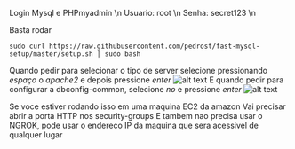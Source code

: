 Login Mysql e PHPmyadmin \n
Usuario: root \n
Senha: secret123 \n

Basta rodar 

```
sudo curl https://raw.githubusercontent.com/pedrost/fast-mysql-setup/master/setup.sh | sudo bash
```


Quando pedir para selecionar o tipo de server selecione pressionando *espaço* o *apache2* e depois pressione *enter*
![alt text](https://i.imgur.com/H3s8DRK.png "Config phpmyadmin")
E quando pedir para configurar a dbconfig-common, selecione *no* e pressione *enter*
![alt text](https://i.imgur.com/eoeULJC.png "Config phpmyadmin")


Se voce estiver rodando isso em uma maquina EC2 da amazon
Vai precisar abrir a porta HTTP nos security-groups
E tambem nao precisa usar o NGROK, pode usar o endereco IP da maquina que sera acessivel de qualquer lugar
